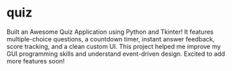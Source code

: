 # quiz
Built an Awesome Quiz Application using Python and Tkinter! It features multiple-choice questions, a countdown timer, instant answer feedback, score tracking, and a clean custom UI. This project helped me improve my GUI programming skills and understand event-driven design. Excited to add more features soon!
